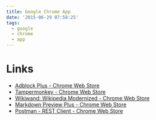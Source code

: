 ```yaml
---
title: Google Chrome App
date: '2015-06-29 07:58:25'
tags:
  - google
  - chrome
  - app
---
```


# Links

- [Adblock Plus - Chrome Web Store][@1]
- [Tampermonkey - Chrome Web Store][@2]
- [Wikiwand: Wikipedia Modernized - Chrome Web Store][@3]
- [Markdown Preview Plus - Chrome Web Store][@4]
- [Postman - REST Client - Chrome Web Store][@5]

<!-- reference links -->

[@1]: https://chrome.google.com/webstore/detail/adblock-plus/caieifcjmldblfnjodbcobfdpdghinea?utm_source=chrome-ntp-icon
[@2]: https://chrome.google.com/webstore/detail/tampermonkey/dhdgffkkebhmkfjojejmpbldmpobfkfo?utm_source=chrome-ntp-icon
[@3]: https://chrome.google.com/webstore/detail/wikiwand-wikipedia-modern/emffkefkbkpkgpdeeooapgaicgmcbolj?utm_source=chrome-ntp-icon
[@4]: https://chrome.google.com/webstore/detail/markdown-preview-plus/febilkbfcbhebfnokafefeacimjdckgl?utm_source=chrome-ntp-icon
[@5]: https://chrome.google.com/webstore/detail/postman-rest-client/fdmmgilgnpjigdojojpjoooidkmcomcm?utm_source=chrome-ntp-icon
